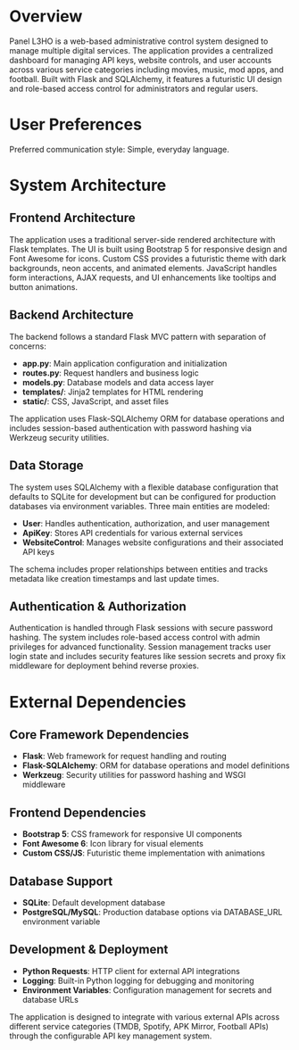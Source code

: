 # Overview

Panel L3HO is a web-based administrative control system designed to manage multiple digital services. The application provides a centralized dashboard for managing API keys, website controls, and user accounts across various service categories including movies, music, mod apps, and football. Built with Flask and SQLAlchemy, it features a futuristic UI design and role-based access control for administrators and regular users.

# User Preferences

Preferred communication style: Simple, everyday language.

# System Architecture

## Frontend Architecture
The application uses a traditional server-side rendered architecture with Flask templates. The UI is built using Bootstrap 5 for responsive design and Font Awesome for icons. Custom CSS provides a futuristic theme with dark backgrounds, neon accents, and animated elements. JavaScript handles form interactions, AJAX requests, and UI enhancements like tooltips and button animations.

## Backend Architecture  
The backend follows a standard Flask MVC pattern with separation of concerns:
- **app.py**: Main application configuration and initialization
- **routes.py**: Request handlers and business logic
- **models.py**: Database models and data access layer
- **templates/**: Jinja2 templates for HTML rendering
- **static/**: CSS, JavaScript, and asset files

The application uses Flask-SQLAlchemy ORM for database operations and includes session-based authentication with password hashing via Werkzeug security utilities.

## Data Storage
The system uses SQLAlchemy with a flexible database configuration that defaults to SQLite for development but can be configured for production databases via environment variables. Three main entities are modeled:
- **User**: Handles authentication, authorization, and user management
- **ApiKey**: Stores API credentials for various external services
- **WebsiteControl**: Manages website configurations and their associated API keys

The schema includes proper relationships between entities and tracks metadata like creation timestamps and last update times.

## Authentication & Authorization
Authentication is handled through Flask sessions with secure password hashing. The system includes role-based access control with admin privileges for advanced functionality. Session management tracks user login state and includes security features like session secrets and proxy fix middleware for deployment behind reverse proxies.

# External Dependencies

## Core Framework Dependencies
- **Flask**: Web framework for request handling and routing
- **Flask-SQLAlchemy**: ORM for database operations and model definitions
- **Werkzeug**: Security utilities for password hashing and WSGI middleware

## Frontend Dependencies
- **Bootstrap 5**: CSS framework for responsive UI components
- **Font Awesome 6**: Icon library for visual elements
- **Custom CSS/JS**: Futuristic theme implementation with animations

## Database Support
- **SQLite**: Default development database
- **PostgreSQL/MySQL**: Production database options via DATABASE_URL environment variable

## Development & Deployment
- **Python Requests**: HTTP client for external API integrations
- **Logging**: Built-in Python logging for debugging and monitoring
- **Environment Variables**: Configuration management for secrets and database URLs

The application is designed to integrate with various external APIs across different service categories (TMDB, Spotify, APK Mirror, Football APIs) through the configurable API key management system.